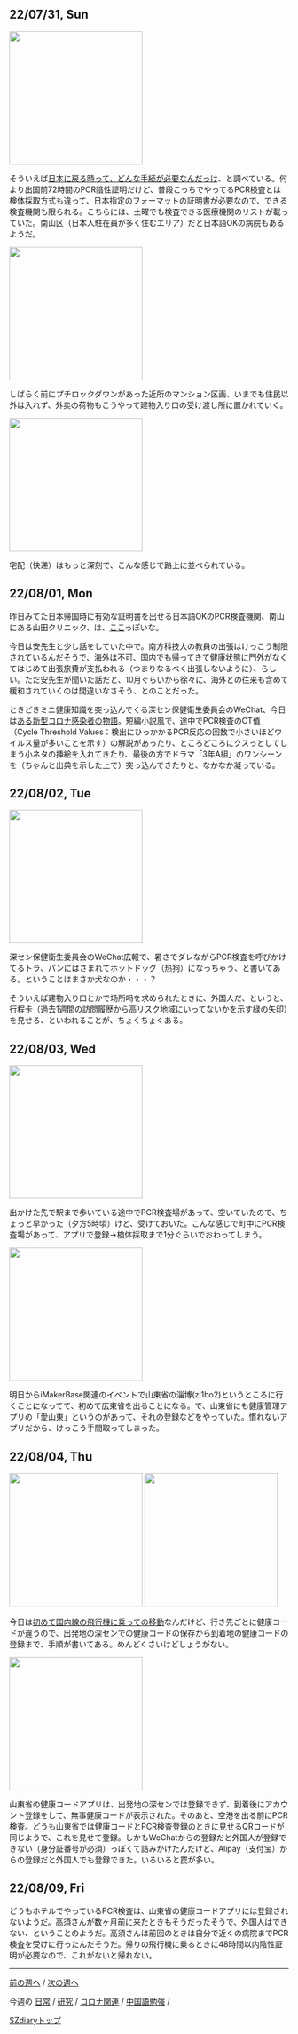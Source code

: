 ## 22/07/31, Sun

<img src="https://github.com/akita11/SZdiary/blob/main/diary/photo/2022-07-31_09.48.47.png" width="240px">

そういえば[日本に戻る時って、どんな手続が必要なんだっけ](https://mp.weixin.qq.com/s/jZ0o-CtiYUvcbS3xP-y4PA)、と調べている。何より出国前72時間のPCR陰性証明だけど、普段こっちでやってるPCR検査とは検体採取方式も違って、日本指定のフォーマットの証明書が必要なので、できる検査機関も限られる。こちらには、土曜でも検査できる医療機関のリストが載っていた。南山区（日本人駐在員が多く住むエリア）だと日本語OKの病院もあるようだ。

<img src="https://github.com/akita11/SZdiary/blob/main/diary/photo/2022-07-31_18.36.31.jpg" width="240px">

しばらく前にプチロックダウンがあった近所のマンション区画、いまでも住民以外は入れず、外卖の荷物もこうやって建物入り口の受け渡し所に置かれていく。

<img src="https://github.com/akita11/SZdiary/blob/main/diary/photo/2022-07-31_18.36.37.jpg" width="240px">

宅配（快递）はもっと深刻で、こんな感じで路上に並べられている。


## 22/08/01, Mon

昨日みてた日本帰国時に有効な証明書を出せる日本語OKのPCR検査機関、南山にある山田クリニック、は、[ここ](https://surl.amap.com/6CEUvUA9p7)っぽいな。

今日は安先生と少し話をしていた中で。南方科技大の教員の出張はけっこう制限されているんだそうで、海外は不可、国内でも帰ってきて健康状態に門外がなくてはじめて出張旅費が支払われる（つまりなるべく出張しないように）、らしい。ただ安先生が聞いた話だと、10月ぐらいから徐々に、海外との往来も含めて緩和されていくのは間違いなさそう、とのことだった。

ときどきミニ健康知識を突っ込んでくる深セン保健衛生委員会のWeChat、今日は[ある新型コロナ感染者の物語](https://mp.weixin.qq.com/s/qT_J47x2p4ysFOWc3mEPYw)。短編小説風で、途中でPCR検査のCT值（Cycle Threshold Values：検出にひっかかるPCR反応の回数で小さいほどウイルス量が多いことを示す）の解説があったり、ところどころにクスっとしてしまう小ネタの挿絵を入れてきたり、最後の方でドラマ「3年A組」のワンシーンを（ちゃんと出典を示した上で）突っ込んできたりと、なかなか凝っている。


## 22/08/02, Tue

<img src="https://github.com/akita11/SZdiary/blob/main/diary/photo/2022-08-02_17.16.16.jpg" width="240px">

深セン保健衛生委員会のWeChat広報で、暑さでダレながらPCR検査を呼びかけてるトラ、パンにはさまれてホットドッグ（热狗）になっちゃう、と書いてある。ということはまさか犬なのか・・・？

そういえば建物入り口とかで场所吗を求められたときに、外国人だ、というと、行程卡（過去1週間の訪問履歴から高リスク地域にいってないかを示す緑の矢印）を見せろ、といわれることが、ちょくちょくある。


## 22/08/03, Wed

<img src="https://github.com/akita11/SZdiary/blob/main/diary/photo/2022-08-03_17.00.10.jpg" width="240px">

出かけた先で駅まで歩いている途中でPCR検査場があって、空いていたので、ちょっと早かった（夕方5時頃）けど、受けておいた。こんな感じで町中にPCR検査場があって、アプリで登録→検体採取まで1分ぐらいでおわってしまう。

<img src="https://github.com/akita11/SZdiary/blob/main/diary/photo/2022-08-03_19.45.48.jpg" width="240px">

明日からiMakerBase関連のイベントで山東省の淄博(zi1bo2)というところに行くことになってて、初めて広東省を出ることになる。で、山東省にも健康管理アプリの「愛山東」というのがあって、それの登録などをやっていた。慣れないアプリだから、けっこう手間取ってしまった。


## 22/08/04, Thu

<img src="https://github.com/akita11/SZdiary/blob/main/diary/photo/2022-08-04_13.08.39.jpg" width="240px">

<img src="https://github.com/akita11/SZdiary/blob/main/diary/photo/2022-08-04_12.58.34.jpg" width="240px">

今日は[初めて国内線の飛行機に乗っての移動](https://github.com/akita11/SZdiary/blob/main/diary/diary/2207-5.md#220804-thu)なんだけど、行き先ごとに健康コードが違うので、出発地の深センでの健康コードの保存から到着地の健康コードの登録まで、手順が書いてある。めんどくさいけどしょうがない。

<img src="https://github.com/akita11/SZdiary/blob/main/diary/photo/2022-08-04_19.56.58.jpg" width="240px">

山東省の健康コードアプリは、出発地の深センでは登録できず、到着後にアカウント登録をして、無事健康コードが表示された。そのあと、空港を出る前にPCR検査。どうも山東省では健康コードとPCR検査登録のときに見せるQRコードが同じようで、これを見せて登録。しかもWeChatからの登録だと外国人が登録できない（身分証番号が必須）っぽくて詰みかけたんだけど、Alipay（支付宝）からの登録だと外国人でも登録できた。いろいろと罠が多い。


## 22/08/09, Fri

どうもホテルでやっているPCR検査は、山東省の健康コードアプリには登録されないようだ。高須さんが数ヶ月前に来たときもそうだったそうで、外国人はできない、ということのようだ。高須さんは前回のときは自分で近くの病院までPCR検査を受けに行ったんだそうだ。帰りの飛行機に乗るときに48時間以内陰性証明が必要なので、これがないと帰れない。


***

[前の週へ](2207-4.md) /
[次の週へ](2208-1.md)

今週の
[日常](../diary/2207-5.md) /
[研究](../research/2207-5.md) /
[コロナ関連](../covid19/2207-5.md) / 
[中国語勉強](../chinese/2207-5.md) / 

[SZdiaryトップ](../../README.md)
